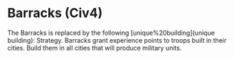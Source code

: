 # Barracks (Civ4)

The Barracks is replaced by the following [unique%20building](unique building):
Strategy.
Barracks grant experience points to troops built in their cities. Build them in all cities that will produce military units.